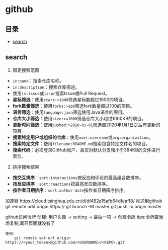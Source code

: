 # github

## 目录
- [search](#search)

## search

1. 限定搜索范围
- `in:name`：搜索仓库名称。
- `in:description`：搜索仓库描述。
- 使用`is:issue`或`is:pr`搜索Issue或Pull Request。
- **星标筛选**：使用`stars:>1000`筛选星标数超过1000的项目。
- **fork数量筛选**：使用`forks:>100`筛选fork数量超过100的项目。
- **语言筛选**：使用`language:java`筛选使用Java语言的项目。
- **仓库大小筛选**：使用`size:>=1000`筛选仓库大小超过1000KB的项目。
- **更新时间筛选**：使用`pushed:>2020-01-01`筛选自2020年1月1日之后有更新的项目。
- **搜索特定用户或组织的仓库**：使用`user:username`或`org:organization`。
- **搜索特定文件**：使用`filename:README.md`搜索包含特定文件名的项目。
- **搜索代码**：必须登录GitHub账户，且仅对默认分支和小于384KB的文件进行索引。

2. 排序搜索结果
- **按交互排序**：`sort:interactions`按反应和评论的最高组合数排序。
- **按反应排序**：`sort:reactions`按最高反应数排序。
- **按作者日期排序**：`sort:author-date`按作者日期降序排序。

加速器
	https://cloud.tsinghua.edu.cn/d/df482a15afb64dfeaff8/
推送到github
	git remote add origin https://
	git branch -M master
	git push -u origin master

github访问令牌
	创建:
		用户头像 -> setting -> 最后一项 -> 创建令牌
		tips:令牌要当场复制,离开页面就没有了

	使用:
		git remote set-url origin https://<your_token>@github.com/<USERNAME>/<REPO>.git

